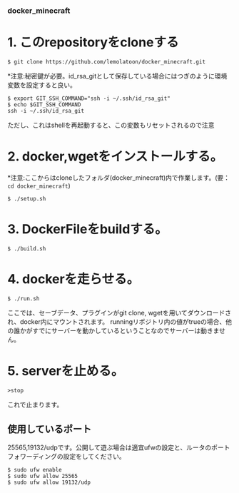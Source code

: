 ### docker_minecraft
# 1. このrepositoryをcloneする
```
$ git clone https://github.com/lemolatoon/docker_minecraft.git
```
*注意:秘密鍵が必要。id_rsa_gitとして保存している場合にはつぎのように環境変数を設定すると良い。
```
$ export GIT_SSH_COMMAND="ssh -i ~/.ssh/id_rsa_git"
$ echo $GIT_SSH_COMMAND
ssh -i ~/.ssh/id_rsa_git
```
ただし、これはshellを再起動すると、この変数もリセットされるので注意

# 2. docker,wgetをインストールする。
*注意:ここからはcloneしたフォルダ(docker_minecraft)内で作業します。(要：``cd docker_minecraft``)
```
$ ./setup.sh
```
# 3. DockerFileをbuildする。
```
$ ./build.sh
```
# 4. dockerを走らせる。 
```
$ ./run.sh
```
ここでは、セーブデータ、プラグインがgit clone, wgetを用いてダウンロードされ、docker内にマウントされます。
runningリポジトリ内の値がtrueの場合、他の誰かがすでにサーバーを動かしているということなのでサーバーは動きません。
# 5. serverを止める。
```
>stop
```
これで止まります。

## 使用しているポート
25565,19132/udpです。公開して遊ぶ場合は適宜ufwの設定と、ルータのポートフォワーディングの設定をしてください。
```
$ sudo ufw enable
$ sudo ufw allow 25565
$ sudo ufw allow 19132/udp
```
